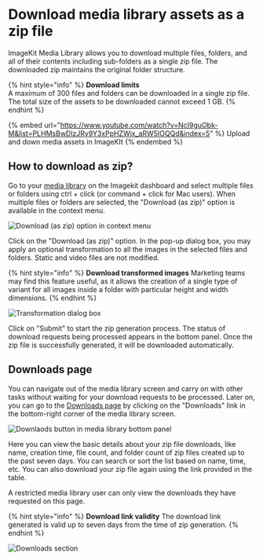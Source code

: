 # Download media library assets as a zip file

ImageKit Media Library allows you to download multiple files, folders, and all of their contents including sub-folders as a single zip file. The downloaded zip maintains the original folder structure.

{% hint style="info" %}
**Download limits**\
A maximum of 300 files and folders can be downloaded in a single zip file.
The total size of the assets to be downloaded cannot exceed 1 GB.
{% endhint %}

{% embed url="https://www.youtube.com/watch?v=NcI9guObk-M&list=PLHMsBwDlzJRy9Y3xPpHZWjx_aRW5IOQQd&index=5" %}
Upload and down media assets in ImageKIt
{% endembed %}



## How to download as zip?

Go to your [media library](https://imagekit.io/dashboard/media-library) on the Imagekit dashboard and select multiple files or folders using ctrl + click (or command + click for Mac users). When multiple files or folders are selected, the "Download (as zip)" option is available in the context menu. 

![Download (as zip) option in context menu](<../../.gitbook/assets/download-as-zip-context-menu.png>)

Click on the "Download (as zip)" option. In the pop-up dialog box, you may apply an optional transformation to all the images in the selected files and folders. Static and video files are not modified.

{% hint style="info" %}
**Download transformed images**
Marketing teams may find this feature useful, as it allows the creation of a single type of variant for all images inside a folder with particular height and width dimensions. 
{% endhint %}


![Transformation dialog box](<../../.gitbook/assets/download-as-zip-transformation-modal.png>)

Click on "Submit" to start the zip generation process. The status of download requests being processed appears in the bottom panel. Once the zip file is successfully generated, it will be downloaded automatically.

## Downloads page

You can navigate out of the media library screen and carry on with other tasks without waiting for your download requests to be processed. Later on, you can go to the [Downloads page](https://imagekit.io/dashboard/media-library/downloads) by clicking on the "Downloads" link in the bottom-right corner of the media library screen.

![Downlaods button in media library bottom panel](<../../.gitbook/assets/download-as-zip-bottom-panel.png>)

Here you can view the basic details about your zip file downloads, like name, creation time, file count, and folder count of zip files created up to the past seven days. You can search or sort the list based on name, time, etc. You can also download your zip file again using the link provided in the table.

A restricted media library user can only view the downloads they have requested on this page.

{% hint style="info" %}
**Download link validity**
The download link generated is valid up to seven days from the time of zip generation.
{% endhint %}

![Downloads section](<../../.gitbook/assets/download-as-zip-download-table.png>)
